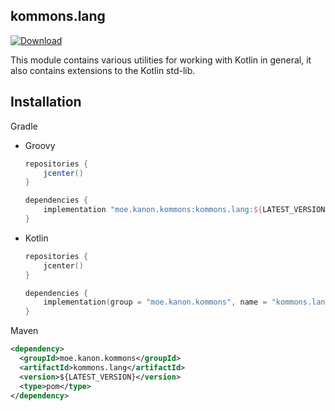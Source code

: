 ## kommons.lang

[![Download](https://api.bintray.com/packages/olivki/kanon.kommons/lang/images/download.svg)](https://bintray.com/olivki/kanon.kommons/lang/_latestVersion)

This module contains various utilities for working with Kotlin in general, it also contains extensions to the Kotlin std-lib.

## Installation

Gradle

- Groovy

  ```groovy
  repositories {
      jcenter()
  }
  
  dependencies {
      implementation "moe.kanon.kommons:kommons.lang:${LATEST_VERSION}"
  }
  ```

- Kotlin

  ```kotlin
  repositories {
      jcenter()
  }
  
  dependencies {
      implementation(group = "moe.kanon.kommons", name = "kommons.lang", version = "${LATEST_VERSION}")
  }
  ```

Maven

```xml
<dependency>
  <groupId>moe.kanon.kommons</groupId>
  <artifactId>kommons.lang</artifactId>
  <version>${LATEST_VERSION}</version>
  <type>pom</type>
</dependency>
```